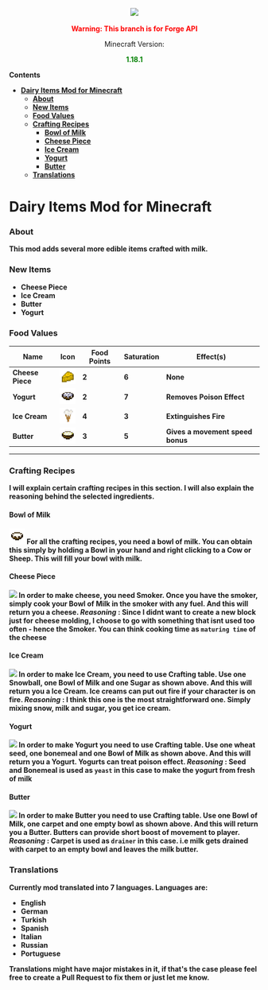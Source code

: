 <p align="center">
  <img src="https://i.imgur.com/fGswrK5.png" />
</p>

<p align="center" style="color:red; font-weight:bold">Warning: This branch is for <b>Forge</b> API</p>
<div style="display: block" align="center">Minecraft Version: <p style="color: green"> <b>1.18.1<b/></p></div>

**Contents**

- [Dairy Items Mod for Minecraft](#dairy-items-mod-for-minecraft)
    + [About](#about)
    + [New Items](#new-items)
    + [Food Values](#food-values)
    + [Crafting Recipes](#crafting-recipes)
      - [Bowl of Milk](#bowl-of-milk)
      - [Cheese Piece](#cheese-piece)
      - [Ice Cream](#ice-cream)
      - [Yogurt](#yogurt)
      - [Butter](#butter)
    + [Translations](#translations)

# Dairy Items Mod for Minecraft

### About

This mod adds several more edible items crafted with milk. 

### New Items

- Cheese Piece 
- Ice Cream
- Butter
- Yogurt


### Food Values

                    
| Name  | Icon | Food Points | Saturation | Effect(s) |
| ------------- | ------------- | ------------- | ------------- | ------------- |
 Cheese Piece  | ![cheese](src/main/resources/assets/dairy/textures/item/cheese_item.png?raw=true "Cheese") |  2 | 6 | None |
| Yogurt  | ![Yogurt](src/main/resources/assets/dairy/textures/item/yogurt_item.png?raw=true "Yogurt") |  2 | 7 | Removes Poison Effect |
| Ice Cream  | ![Ice Cream](src/main/resources/assets/dairy/textures/item/icecream_item.png?raw=true "Ice Cream") |  4 | 3 | Extinguishes Fire |
| Butter  | ![Butter](src/main/resources/assets/dairy/textures/item/butter_item.png?raw=true "Butter") |  3 | 5 | Gives a movement speed bonus |
                
----

### Crafting Recipes
I will explain certain crafting recipes in this section. I will also explain the reasoning behind the selected ingredients. 


#### Bowl of Milk 
![Bowl of Milk](src/main/resources/assets/dairy/textures/item/milk_bowl_item.png?raw=true "Bowl of Milk")
For all the crafting recipes, you need a bowl of milk. You can obtain this simply by holding a Bowl in your hand and right clicking to a Cow or Sheep. This will fill your bowl with milk.

#### Cheese Piece
![](https://i.imgur.com/s8SxNpl.png)
In order to make cheese, you need Smoker. Once you have the smoker, simply cook your Bowl of Milk in the smoker with any fuel. And this will return you a cheese.
_**Reasoning**_ : Since I didnt want to create a new block just for cheese molding, I choose to go with something that isnt used too often - hence the Smoker. You can think cooking time as `maturing time` of the cheese

#### Ice Cream
![](https://i.imgur.com/CLT5d1O.png)
In order to make Ice Cream, you need to use Crafting table. 
Use one Snowball, one Bowl of Milk and one Sugar as shown above.
And this will return you a Ice Cream. Ice creams can put out fire if your character is on fire.
_**Reasoning**_ : I think this one is the most straightforward one. Simply mixing snow, milk and sugar, you get ice cream. 

#### Yogurt
![](https://i.imgur.com/YJedQ4q.png)
In order to make Yogurt you need to use Crafting table. 
Use one wheat seed, one bonemeal and one Bowl of Milk as shown above.
And this will return you a Yogurt. Yogurts can treat poison effect.
_**Reasoning**_ : Seed and Bonemeal is used as `yeast` in this case to make the yogurt from fresh of milk 

#### Butter
![](https://i.imgur.com/w7vIioN.png)
In order to make Butter you need to use Crafting table. 
Use one Bowl of Milk, one carpet and one empty bowl as shown above.
And this will return you a Butter. Butters can provide short boost of movement to player.
_**Reasoning**_ : Carpet is used as `drainer` in this case. i.e milk gets drained with carpet to an empty bowl and leaves the milk butter. 

### Translations
Currently mod translated into 7 languages. Languages are: 
- English
- German
- Turkish
- Spanish
- Italian
- Russian
- Portuguese 

Translations might have major mistakes in it, if that's the case please feel free to create a Pull Request to fix them or just let me know.
